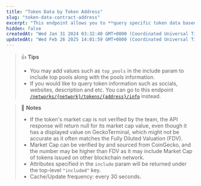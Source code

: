 ```yaml
---
title: "Token Data by Token Address"
slug: "token-data-contract-address"
excerpt: "This endpoint allows you to **query specific token data based on the provided token contract address on a network**"
hidden: false
createdAt: "Wed Jan 31 2024 03:32:40 GMT+0000 (Coordinated Universal Time)"
updatedAt: "Wed Feb 26 2025 14:01:59 GMT+0000 (Coordinated Universal Time)"
---
```

> 👍 **Tips**
> 
> - You may add values such as `top_pools` in the include param to include top pools along with the pools information.
> - If you would like to query token information such as socials, websites, description and etc. You can go to this endpoint [`/networks/{network}/tokens/{address}/info`](/reference/token-info-contract-address) instead.

> 📘 **Notes**
> 
> - If the token's market cap is not verified by the team, the API response will return null for its market cap value, even though it has a displayed value on GeckoTerminal, which might not be accurate as it often matches the Fully Diluted Valuation (FDV).
> - Market Cap can be verified by and sourced from CoinGecko, and the number may be higher than FDV as it may include Market Cap of tokens issued on other blockchain network.
> - Attributes specified in the `include` param will be returned under the top-level `"included"` key.
> - Cache/Update frequency: every 30 seconds.
